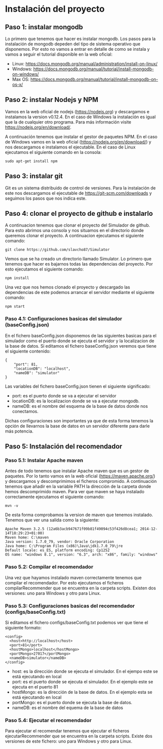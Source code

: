 # Instalación del proyecto

## Paso 1: instalar mongodb

Lo primero que tenemos que hacer es instalar mongodb. Los pasos para la instalación de mongodb depeden del tipo de sistema operativo que disponemos. Por esto no vamos a entrar en detalle de como se instala y vamos a seguir el tutorial disponible en la web oficial:

* Linux: https://docs.mongodb.org/manual/administration/install-on-linux/ 
* Windows: https://docs.mongodb.org/manual/tutorial/install-mongodb-on-windows/ 
* Max OS: https://docs.mongodb.org/manual/tutorial/install-mongodb-on-os-x/ 

## Paso 2: instalar Nodejs y NPM

Vamos en la web oficial de nodejs (https://nodejs.org) y descargamos e instalamos la version v0.12.4. En el caso de Windows la instalación es igual que la de cualquier otro programa. Para más información visite https://nodejs.org/en/download/. 

A continuación tenemos que instalar el gestor de paquetes NPM. En el caso de Windows vamos en la web oficial (https://nodejs.org/en/download/) y nos descargamos e instalamos el ejecutable. En el caso de Linux ejecutamos el siguiente comando en la consola:

    sudo apt-get install npm

## Paso 3: instalar git

Git es un sistema distribuido de control de versiones. Para la instalación de este nos descargamos el ejecutable de https://git-scm.com/downloads y seguimos los pasos que nos indica este. 

## Paso 4: clonar el proyecto de github e instalarlo

A continuacion tenemos que clonar el proyecto del Simulador de github. Para esto abrimos una consola y nos situamos en el directorio donde queremos clonar el proyecto. A continuacion ejecutamos el siguiente comando:

    git clone https://github.com/slavcho87/Simulator

Vemos que se ha creado un directorio llamado Simulator. Lo primero que tenemos que hacer es bajarnos todas las dependencias del proyecto. Por esto ejecutamos el siguiente comando:

    npm install

Una vez que nos hemos clonado el proyecto y descargado las dependencias de este podemos arrancar el servidor mediante el siguiente comando:

    npm start
    
### Paso 4.1: Configuraciones basicas del simulador (baseConfig.json)   
    
En el fichero baseConfig.json disponemos de las siguientes basicas para el simulador como el puerto donde se ejecuta el servidor y la localizacion de la base de datos. Si editamos el fichero baseConfig.json veremos que tiene el siguiente contenido:

    {
        "port": 81,
        "locationDB": "localhost",
        "nameDB": "simulator"
    }
    
Las variables del fichero baseConfig.json tienen el siguiente significado:

* port: es el puerto donde se va a ejecutar el servidor
* locationDB: es la localizacion donde se va a ejecutar mongodb.  
* nameDB: es el nombre del esquema de la base de datos donde nos conectamos.

Dichas configuraciones son importantes ya que de esta forma tenemos la opción de llevarnos la base de datos en un servidor diferente para darle más potencia.

## Paso 5: Instalación del recomendador

### Paso 5.1: Instalar Apache maven

Antes de todo tenemos que instalar Apache maven que es un gestor de paquetes. Por lo tanto vamos en la web oficial (https://maven.apache.org/) y descargamos y descomprimimos el ficheros compromido. A continuación tenemos que añadir en la variable PATH la dirección de la carpeta donde hemos descomprimido maven. Para ver que maven se haya instalado correctamente ejecutamos el siguiente comando:

    mvn -v

De esta forma comprobamos la version de maven que tenemos instalado. Tenemos que ver una salida como la siguiente:

    Apache Maven 3.2.5 (12a6b3acb947671f09b81f49094c53f426d8cea1; 2014-12-14T18:29:23+01:00)
    Maven home: C:\maven
    Java version: 1.7.0_79, vendor: Oracle Corporation
    Java home: C:\Program Files (x86)\Java\jdk1.7.0_79\jre
    Default locale: es_ES, platform encoding: Cp1252
    OS name: "windows 8.1", version: "6.3", arch: "x86", family: "windows"

### Paso 5.2: Compilar el recomendador

Una vez que hayamos instalado maven correctamente tenemos que compilar el recomendador. Por esto ejecutamos el ficheros compilarRecommender que se encuentra en la carpeta scripts. Existen dos versiones: uno para Windows y otro para Linux.

### Paso 5.3: Configuraciones basicas del recomendador (configs/baseConfig.txt)
 
Si editamos el fichero configs/baseConfig.txt podemos ver que tiene el siguiente formato:

    <config>
      <host>http://localhost</host>
      <port>81</port>
      <hostMongo>localhost</hostMongo>
      <portMongo>27017</portMongo>
      <nameDB>simulator</nameDB>
    </config>

* host: es la dirección donde se ejecuta el simulador. En el ejempo este se está ejecutando en local
* port: es el puerto donde se ejecuta el simulador. En el ejemplo este se ejecuta en el puerto 81
* hostMongo: es la dirección de la base de datos. En el ejemplo esta se está ejecutando en local
* portMongo: es el puerto donde se ejecuta la base de datos.
* nameDB: es el nombre del equema de la base de datos

### Paso 5.4: Ejecutar el recomendador

Para ejecutar el recomendar tenemos que ejecutar el ficheros ejecutarRecommender que se encuentra en la carpeta scripts. Existe dos versiones de este fichero: uno para Windows y otro para Linux.